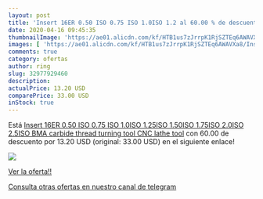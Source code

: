 ```yaml
---
layout: post
title: 'Insert 16ER 0.50 ISO 0.75 ISO 1.0ISO 1.2 al 60.00 % de descuento'
date: 2020-04-16 09:45:35
thumbnailImage: 'https://ae01.alicdn.com/kf/HTB1us7zJrrpK1RjSZTEq6AWAVXa8/Insert-16ER-0-50-ISO-0-75-ISO-1-0ISO-1-25ISO-1-50ISO-1-75ISO.jpg_350x350._SL200_.jpg'
images: [ 'https://ae01.alicdn.com/kf/HTB1us7zJrrpK1RjSZTEq6AWAVXa8/Insert-16ER-0-50-ISO-0-75-ISO-1-0ISO-1-25ISO-1-50ISO-1-75ISO.jpg_350x350._SL200_.jpg' ]
comments: true
category: ofertas
author: ring
slug: 32977929460
description:
actualPrice: 13.20 USD
comparePrice: 33.00 USD
inStock: true
---
```


Está [Insert 16ER 0.50 ISO 0.75 ISO 1.0ISO 1.25ISO 1.50ISO 1.75ISO 2.0ISO 2.5ISO BMA carbide thread turning tool CNC lathe tool](https://www.amazon.com/dp/32977929460/?tag=redken08-20) con 60.00 de descuento por 13.20 USD (original: 33.00 USD) en el siguiente enlace!

[![](https://ae01.alicdn.com/kf/HTB1us7zJrrpK1RjSZTEq6AWAVXa8/Insert-16ER-0-50-ISO-0-75-ISO-1-0ISO-1-25ISO-1-50ISO-1-75ISO.jpg_350x350._SL200_.jpg)](https://www.amazon.com/dp/32977929460/?tag=redken08-20)

[Ver la oferta!!](https://www.amazon.com/dp/32977929460/?tag=redken08-20)

[Consulta otras ofertas en nuestro canal de telegram](https://t.me/s/ofertas25)
